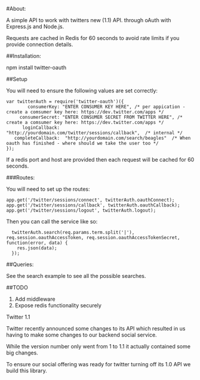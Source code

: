 #About:

A simple API to work with twitters new (1.1) API. through oAuth with Express.js and Node.js.


Requests are cached in Redis for 60 seconds to avoid rate limits if you provide connection details.


##Installation:

npm install twitter-oauth


##Setup

You will need to ensure the following values are set correctly:

```
var twitterAuth = require('twitter-oauth')({
        consumerKey: "ENTER CONSUMER KEY HERE", /* per appication - create a comsumer key here: https://dev.twitter.com/apps */
     consumerSecret: "ENTER CONSUMER SECRET FROM TWITTER HERE", /* create a comsumer key here: https://dev.twitter.com/apps */
      loginCallback: "http://yourdomain.com/twitter/sessions/callback",  /* internal */
   completeCallback:  "http://yourdomain.com/search/beagles"  /* When oauth has finished - where should we take the user too */
});
```


If a redis port and host are provided then each request will be cached for 60 seconds.

###Routes:

You will need to set up the routes:

```
app.get('/twitter/sessions/connect', twitterAuth.oauthConnect);
app.get('/twitter/sessions/callback', twitterAuth.oauthCallback);
app.get('/twitter/sessions/logout', twitterAuth.logout);
```


Then you can call the service like so:

```
  twitterAuth.search(req.params.term.split('|'),  req.session.oauthAccessToken, req.session.oauthAccessTokenSecret,  function(error, data) {
    res.json(data);
  });
```


##Queries:


See the search example to see all the possible searches.


##TODO

1. Add middleware
2. Expose redis functionality securely






Twitter 1.1


Twitter recently announced some changes to its API which resulted in us having to make some changes to our backend social service.

While the version number only went from 1 to 1.1 it actually contained some big changes.

To ensure our social offering was ready for twitter turning off its 1.0 API we build this library.

